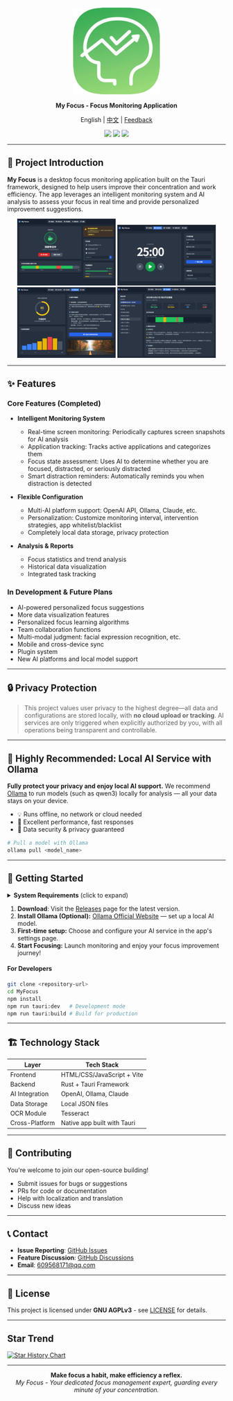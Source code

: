 <p align="center">
  <a href="https://github.com/jie0102/My_Focus/releases">
    <img src="assets/icon.jpg" alt="Product Logo" width="200">
  </a>
</p>

<p align="center"><b>My Focus - Focus Monitoring Application</b></p>

<p align="center">English | <a href="./docs/README.zh.md">中文</a> | <a href="https://github.com/jie0102/My_Focus/issues">Feedback</a><br></p>

<p align="center">
  <img src="https://img.shields.io/badge/status-developing-yellow.svg">
  <img src="https://img.shields.io/badge/Tauri-1.5-blue.svg">
  <img src="https://img.shields.io/badge/license-AGPLv3-green.svg">
</p>

---

## 🧐 Project Introduction

**My Focus** is a desktop focus monitoring application built on the Tauri framework, designed to help users improve their concentration and work efficiency.
The app leverages an intelligent monitoring system and AI analysis to assess your focus in real time and provide personalized improvement suggestions.

<p align="center">
  <img src="assets/screenshot1.png" width="45%">
  <img src="assets/screenshot2.png" width="45%">
  <img src="assets/screenshot3.png" width="45%">
  <img src="assets/screenshot4.png" width="45%">
</p>

---

## ✨ Features

### Core Features (Completed)

- **Intelligent Monitoring System**
  - Real-time screen monitoring: Periodically captures screen snapshots for AI analysis
  - Application tracking: Tracks active applications and categorizes them
  - Focus state assessment: Uses AI to determine whether you are focused, distracted, or seriously distracted
  - Smart distraction reminders: Automatically reminds you when distraction is detected

- **Flexible Configuration**
  - Multi-AI platform support: OpenAI API, Ollama, Claude, etc.
  - Personalization: Customize monitoring interval, intervention strategies, app whitelist/blacklist
  - Completely local data storage, privacy protection

- **Analysis & Reports**
  - Focus statistics and trend analysis
  - Historical data visualization
  - Integrated task tracking

### In Development & Future Plans

- AI-powered personalized focus suggestions
- More data visualization features
- Personalized focus learning algorithms
- Team collaboration functions
- Multi-modal judgment: facial expression recognition, etc.
- Mobile and cross-device sync
- Plugin system
- New AI platforms and local model support

---

## 🔒 Privacy Protection

> This project values user privacy to the highest degree—all data and configurations are stored locally, with **no cloud upload or tracking**.
> AI services are only triggered when explicitly authorized by you, with all operations being transparent and controllable.

---

## 🤖 Highly Recommended: Local AI Service with Ollama

**Fully protect your privacy and enjoy local AI support.**
We recommend [Ollama](https://ollama.ai) to run models (such as qwen3) locally for analysis — all your data stays on your device.

- 💡 Runs offline, no network or cloud needed
- 🚀 Excellent performance, fast responses
- 🔐 Data security & privacy guaranteed

```bash
# Pull a model with Ollama
ollama pull <model_name>
```

---

## 🚀 Getting Started

<details>
  <summary><b>System Requirements</b> (click to expand)</summary>

  - Windows 10/11 (main support)
  - 4GB+ RAM (8GB+ recommended)
  - Node.js 18+
  - Rust toolchain (for building)
</details>

1. **Download**: Visit the [Releases](../../releases) page for the latest version.
2. **Install Ollama (Optional):** [Ollama Official Website](https://ollama.ai) — set up a local AI model.
3. **First-time setup:** Choose and configure your AI service in the app's settings page.
4. **Start Focusing:** Launch monitoring and enjoy your focus improvement journey!

#### For Developers

```bash
git clone <repository-url>
cd MyFocus
npm install
npm run tauri:dev   # Development mode
npm run tauri:build # Build for production
```

---

## 🏗️ Technology Stack

| Layer         | Tech Stack                      |
| ------------- | ------------------------------ |
| Frontend      | HTML/CSS/JavaScript + Vite     |
| Backend       | Rust + Tauri Framework         |
| AI Integration| OpenAI, Ollama, Claude         |
| Data Storage  | Local JSON files               |
| OCR Module    | Tesseract                      |
| Cross-Platform| Native app built with Tauri    |

---

## 🤝 Contributing

You're welcome to join our open-source building!

- Submit issues for bugs or suggestions
- PRs for code or documentation
- Help with localization and translation
- Discuss new ideas

---

## 📞 Contact

- **Issue Reporting**: [GitHub Issues](../../issues)
- **Feature Discussion**: [GitHub Discussions](../../discussions)
- **Email**: 609568171@qq.com

---

## 📄 License

This project is licensed under **GNU AGPLv3** - see [LICENSE](LICENSE) for details.

---

## Star Trend

[![Star History Chart](https://api.star-history.com/svg?repos=jie0102/My_Focus&type=Date)](https://star-history.com/#jie0102/My_Focus&Date)

---

<p align="center">
  <b>Make focus a habit, make efficiency a reflex.</b><br>
  <i>My Focus - Your dedicated focus management expert, guarding every minute of your concentration.</i>
</p>


